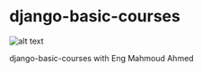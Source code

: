 # django-basic-courses
![alt text](https://miro.medium.com/max/800/1*DGnzHHkfYWG53uZE25ZCPw.png "Django")

django-basic-courses with Eng Mahmoud Ahmed
